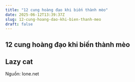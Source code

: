 ```yaml
---
title: "12 cung hoàng đạo khi biến thành mèo"
date: 2025-06-12T13:39:37Z
slug: 12-cung-hoang-dao-khi-bien-thanh-meo
draft: false
---
```


## 12 cung hoàng đạo khi biến thành mèo

## Lazy cat

Nguồn: Ione.net